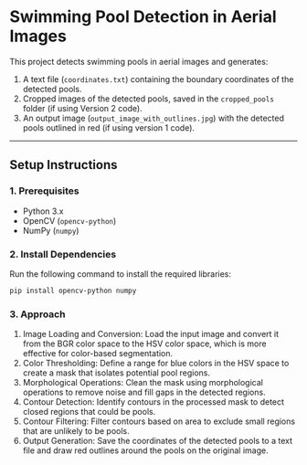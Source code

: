 # Swimming Pool Detection in Aerial Images

This project detects swimming pools in aerial images and generates:
1. A text file (`coordinates.txt`) containing the boundary coordinates of the detected pools.
2. Cropped images of the detected pools, saved in the `cropped_pools` folder (if using Version 2 code).
3. An output image (`output_image_with_outlines.jpg`) with the detected pools outlined in red (if using version 1 code).

---

## **Setup Instructions**

### **1. Prerequisites**
- Python 3.x
- OpenCV (`opencv-python`)
- NumPy (`numpy`)

### **2. Install Dependencies**
Run the following command to install the required libraries:

```bash
pip install opencv-python numpy
```

### **3. Approach**
1. Image Loading and Conversion: Load the input image and convert it from the BGR color space to the HSV color space, which is more effective for color-based segmentation.
2. Color Thresholding: Define a range for blue colors in the HSV space to create a mask that isolates potential pool regions.
3. Morphological Operations: Clean the mask using morphological operations to remove noise and fill gaps in the detected regions.
4. Contour Detection: Identify contours in the processed mask to detect closed regions that could be pools.
5. Contour Filtering: Filter contours based on area to exclude small regions that are unlikely to be pools.
6. Output Generation: Save the coordinates of the detected pools to a text file and draw red outlines around the pools on the original image.
